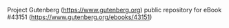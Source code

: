 Project Gutenberg (https://www.gutenberg.org) public repository for eBook #43151 (https://www.gutenberg.org/ebooks/43151)
